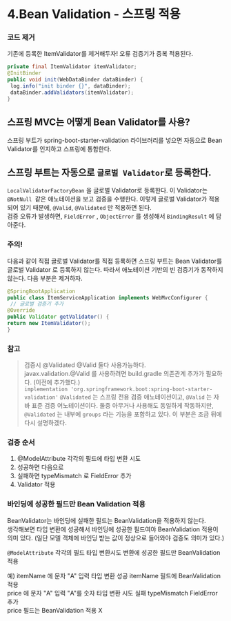 # 4.Bean Validation - 스프링 적용

### 코드 제거
기존에 등록한 ItemValidator를 제거해두자! 오류 검증기가 중복 적용된다.
```java
private final ItemValidator itemValidator;
@InitBinder
public void init(WebDataBinder dataBinder) {
 log.info("init binder {}", dataBinder);
 dataBinder.addValidators(itemValidator);
}
```

## 스프링 MVC는 어떻게 Bean Validator를 사용?
스프링 부트가 spring-boot-starter-validation 라이브러리를 넣으면 자동으로 Bean Validator를 인지하고 스프링에 통합한다.
## 스프링 부트는 자동으로 `글로벌 Validator`로 등록한다.
`LocalValidatorFactoryBean` 을 글로벌 Validator로 등록한다. 이 Validator는 `@NotNull `같은
애노테이션을 보고 검증을 수행한다. 이렇게 글로벌 Validator가 적용되어 있기 때문에, `@Valid`, `@Validated` 만 적용하면 된다.  
검증 오류가 발생하면, `FieldError` , `ObjectError` 를 생성해서 `BindingResult` 에 담아준다.

### 주의!  
다음과 같이 직접 글로벌 Validator를 직접 등록하면 스프링 부트는 Bean Validator를 글로벌
Validator 로 등록하지 않는다. 따라서 애노테이션 기반의 빈 검증기가 동작하지 않는다. 다음 부분은 제거하자.
```java
@SpringBootApplication
public class ItemServiceApplication implements WebMvcConfigurer {
 // 글로벌 검증기 추가
@Override
public Validator getValidator() {
return new ItemValidator();
}
```

### 참고
> 검증시 @Validated @Valid 둘다 사용가능하다.  
> javax.validation.@Valid 를 사용하려면 build.gradle 의존관계 추가가 필요하다. (이전에
추가했다.)  
> `implementation 'org.springframework.boot:spring-boot-starter-validation'`
> `@Validated` 는 스프링 전용 검증 애노테이션이고, `@Valid` 는 자바 표준 검증 어노테이션이다. 둘중 아무거나 사용해도 동일하게 작동하지만, `@Validated` 는 내부에 `groups` 라는 기능을 포함하고 있다. 이 부분은 조금 뒤에 다시 설명하겠다.

### 검증 순서
1. @ModelAttribute 각각의 필드에 타입 변환 시도
1. 성공하면 다음으로
2. 실패하면 typeMismatch 로 FieldError 추가
2. Validator 적용  

### 바인딩에 성공한 필드만 Bean Validation 적용
BeanValidator는 바인딩에 실패한 필드는 BeanValidation을 적용하지 않는다.  
생각해보면 타입 변환에 성공해서 바인딩에 성공한 필드여야 BeanValidation 적용이 의미 있다.
(일단 모델 객체에 바인딩 받는 값이 정상으로 들어와야 검증도 의미가 있다.)

`@ModelAttribute` 각각의 필드 타입 변환시도 변환에 성공한 필드만 BeanValidation 적용

예)
itemName 에 문자 "A" 입력 타입 변환 성공 itemName 필드에 BeanValidation 적용  
price 에 문자 "A" 입력 "A"를 숫자 타입 변환 시도 실패 typeMismatch FieldError 추가  
price 필드는 BeanValidation 적용 X  


